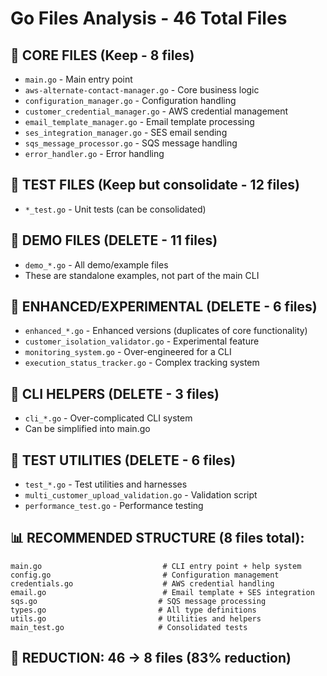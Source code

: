 # Go Files Analysis - 46 Total Files

## 🎯 CORE FILES (Keep - 8 files)
- `main.go` - Main entry point
- `aws-alternate-contact-manager.go` - Core business logic
- `configuration_manager.go` - Configuration handling
- `customer_credential_manager.go` - AWS credential management
- `email_template_manager.go` - Email template processing
- `ses_integration_manager.go` - SES email sending
- `sqs_message_processor.go` - SQS message handling
- `error_handler.go` - Error handling

## 🧪 TEST FILES (Keep but consolidate - 12 files)
- `*_test.go` - Unit tests (can be consolidated)

## 🚮 DEMO FILES (DELETE - 11 files)
- `demo_*.go` - All demo/example files
- These are standalone examples, not part of the main CLI

## 🚮 ENHANCED/EXPERIMENTAL (DELETE - 6 files)
- `enhanced_*.go` - Enhanced versions (duplicates of core functionality)
- `customer_isolation_validator.go` - Experimental feature
- `monitoring_system.go` - Over-engineered for a CLI
- `execution_status_tracker.go` - Complex tracking system

## 🚮 CLI HELPERS (DELETE - 3 files)
- `cli_*.go` - Over-complicated CLI system
- Can be simplified into main.go

## 🚮 TEST UTILITIES (DELETE - 6 files)
- `test_*.go` - Test utilities and harnesses
- `multi_customer_upload_validation.go` - Validation script
- `performance_test.go` - Performance testing

## 📊 RECOMMENDED STRUCTURE (8 files total):
```
main.go                           # CLI entry point + help system
config.go                         # Configuration management  
credentials.go                    # AWS credential handling
email.go                          # Email template + SES integration
sqs.go                           # SQS message processing
types.go                         # All type definitions
utils.go                         # Utilities and helpers
main_test.go                     # Consolidated tests
```

## 🎯 REDUCTION: 46 → 8 files (83% reduction)